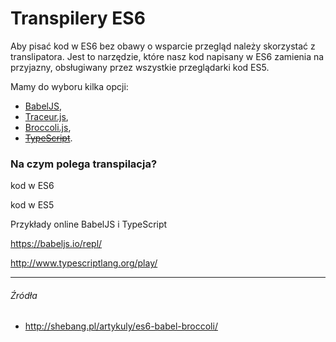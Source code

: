 # Transpilery ES6

Aby pisać kod w ES6 bez obawy o wsparcie przegląd należy skorzystać z translipatora. Jest to narzędzie, które nasz kod napisany w ES6 zamienia na przyjazny, obsługiwany przez wszystkie przeglądarki kod ES5.

Mamy do wyboru kilka opcji:
* [BabelJS](https://babeljs.io),
* [Traceur.js](https://github.com/google/traceur-compiler),
* [Broccoli.js](http://broccolijs.com),
* [~~TypeScript~~](http://www.typescriptlang.org).

### Na czym polega transpilacja?

kod w ES6

kod w ES5

Przykłady online BabelJS i TypeScript

https://babeljs.io/repl/

http://www.typescriptlang.org/play/

---

###### Źródła

* http://shebang.pl/artykuly/es6-babel-broccoli/
